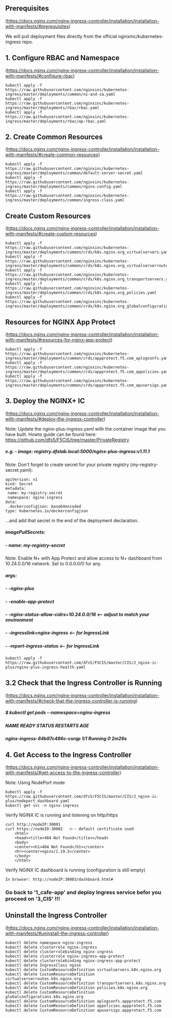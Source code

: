 ## Prerequisites 
(https://docs.nginx.com/nginx-ingress-controller/installation/installation-with-manifests/#prerequisites)

We will pull deployment files directly from the official nginxinc/kubernetes-ingress repo.
## 1. Configure RBAC and Namespace
(https://docs.nginx.com/nginx-ingress-controller/installation/installation-with-manifests/#configure-rbac)

    kubectl apply -f https://raw.githubusercontent.com/nginxinc/kubernetes-ingress/master/deployments/common/ns-and-sa.yaml
    kubectl apply -f https://raw.githubusercontent.com/nginxinc/kubernetes-ingress/master/deployments/rbac/rbac.yaml
    kubectl apply -f https://raw.githubusercontent.com/nginxinc/kubernetes-ingress/master/deployments/rbac/ap-rbac.yaml 
## 2. Create Common Resources
(https://docs.nginx.com/nginx-ingress-controller/installation/installation-with-manifests/#create-common-resources)

    kubectl apply -f https://raw.githubusercontent.com/nginxinc/kubernetes-ingress/master/deployments/common/default-server-secret.yaml
    kubectl apply -f https://raw.githubusercontent.com/nginxinc/kubernetes-ingress/master/deployments/common/nginx-config.yaml
    kubectl apply -f https://raw.githubusercontent.com/nginxinc/kubernetes-ingress/master/deployments/common/ingress-class.yaml

## Create Custom Resources
(https://docs.nginx.com/nginx-ingress-controller/installation/installation-with-manifests/#create-custom-resources)

    kubectl apply -f https://raw.githubusercontent.com/nginxinc/kubernetes-ingress/master/deployments/common/crds/k8s.nginx.org_virtualservers.yaml
    kubectl apply -f https://raw.githubusercontent.com/nginxinc/kubernetes-ingress/master/deployments/common/crds/k8s.nginx.org_virtualserverroutes.yaml
    kubectl apply -f https://raw.githubusercontent.com/nginxinc/kubernetes-ingress/master/deployments/common/crds/k8s.nginx.org_transportservers.yaml
    kubectl apply -f https://raw.githubusercontent.com/nginxinc/kubernetes-ingress/master/deployments/common/crds/k8s.nginx.org_policies.yaml
    kubectl apply -f https://raw.githubusercontent.com/nginxinc/kubernetes-ingress/master/deployments/common/crds/k8s.nginx.org_globalconfigurations.yaml

## Resources for NGINX App Protect
(https://docs.nginx.com/nginx-ingress-controller/installation/installation-with-manifests/#resources-for-nginx-app-protect)

    kubectl apply -f https://raw.githubusercontent.com/nginxinc/kubernetes-ingress/master/deployments/common/crds/appprotect.f5.com_aplogconfs.yaml
    kubectl apply -f https://raw.githubusercontent.com/nginxinc/kubernetes-ingress/master/deployments/common/crds/appprotect.f5.com_appolicies.yaml
    kubectl apply -f https://raw.githubusercontent.com/nginxinc/kubernetes-ingress/master/deployments/common/crds/appprotect.f5.com_apusersigs.yaml

## 3. Deploy the NGINX+ IC
(https://docs.nginx.com/nginx-ingress-controller/installation/installation-with-manifests/#deploy-the-ingress-controller)

Note: Update the nginx-plus-ingress.yaml with the container image that you have built. Howto guide can be found here: https://github.com/dfs5/F5CIS/tree/master/PrivateRegistry
##### e.g. - image: registry.dfslab.local:5000/nginx-plus-ingress:v1.11.1
Note: Don't forget to create secret for your private registry (my-registry-secret.yaml): 

    apiVersion: v1
    kind: Secret
    metadata:
     name: my-registry-secret
     namespace: nginx-ingress
    data:
     .dockerconfigjson: base64encoded
    type: kubernetes.io/dockerconfigjson

...and add that secret in the end of the deployment declaration.
##### imagePullSecrets:
#####   - name: my-registry-secret
Note: Enable N+ with App Protect and allow access to N+ dashboard from 10.24.0.0/16 network. Set to 0.0.0.0/0 for any.
##### args:
#####       - -nginx-plus
#####       - -enable-app-protect
#####       - -nginx-status-allow-cidrs=10.24.0.0/16  <-- adjust to match your environment
#####       - -ingresslink=nginx-ingress    <-- for IngressLink
#####       - -report-ingress-status        <-- for IngressLink
    kubectl apply -f https://raw.githubusercontent.com/dfs5/F5CIS/master/CIS/2_nginx-ic-plus/nginx-plus-ingress-health.yaml

## 3.2 Check that the Ingress Controller is Running
(https://docs.nginx.com/nginx-ingress-controller/installation/installation-with-manifests/#check-that-the-ingress-controller-is-running)

##### $ kubectl get pods --namespace=nginx-ingress
##### NAME                             READY   STATUS    RESTARTS   AGE
##### nginx-ingress-84b97c486c-csrqp   1/1     Running   0          2m26s

## 4. Get Access to the Ingress Controller
(https://docs.nginx.com/nginx-ingress-controller/installation/installation-with-manifests/#get-access-to-the-ingress-controller)

Note: Using NodePort mode

    kubectl apply -f https://raw.githubusercontent.com/dfs5/F5CIS/master/CIS/2_nginx-ic-plus/nodeport_dashboard.yaml
    kubectl get svc -n nginx-ingress

Verify NGINX IC is running and listening on http/https

    curl http://nodeIP:30001
    curl https://nodeIO:30002   <-- default certificate used
        <html>
        <head><title>404 Not Found</title></head>
        <body>
        <center><h1>404 Not Found</h1></center>
        <hr><center>nginx/1.19.5</center>
        </body>
        </html>
        
Verify NGINX IC dashboard is running (configuration is still empty) 

    In browser: http://nodeIP:30003/dashboard.html#
    
### Go back to '1_cafe-app' and deploy Ingress service befor you proceed on '3_CIS' !!!

## Uninstall the Ingress Controller
(https://docs.nginx.com/nginx-ingress-controller/installation/installation-with-manifests/#uninstall-the-ingress-controller)

    kubectl delete namespace nginx-ingress
    kubectl delete clusterrole nginx-ingress
    kubectl delete clusterrolebinding nginx-ingress
    kubectl delete clusterrole nginx-ingress-app-protect
    kubectl delete clusterrolebinding nginx-ingress-app-protect
    kubectl delete IngressClass nginx
    kubectl delete CustomResourceDefinition virtualservers.k8s.nginx.org
    kubectl delete CustomResourceDefinition virtualserverroutes.k8s.nginx.org
    kubectl delete CustomResourceDefinition transportservers.k8s.nginx.org
    kubectl delete CustomResourceDefinition policies.k8s.nginx.org
    kubectl delete CustomResourceDefinition globalconfigurations.k8s.nginx.org
    kubectl delete CustomResourceDefinition aplogconfs.appprotect.f5.com
    kubectl delete CustomResourceDefinition appolicies.appprotect.f5.com
    kubectl delete CustomResourceDefinition apusersigs.appprotect.f5.com

